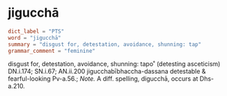 # jigucchā

``` toml
dict_label = "PTS"
word = "jigucchā"
summary = "disgust for, detestation, avoidance, shunning: tap"
grammar_comment = "feminine"
```

disgust for, detestation, avoidance, shunning: tapo˚ (detesting asceticism) DN.i.174; SN.i.67; AN.ii.200 jigucchabībhaccha\-dassana detestable & fearful\-looking Pv\-a.56.; *Note.* A diff. spelling, digucchā, occurs at Dhs\-a.210.

